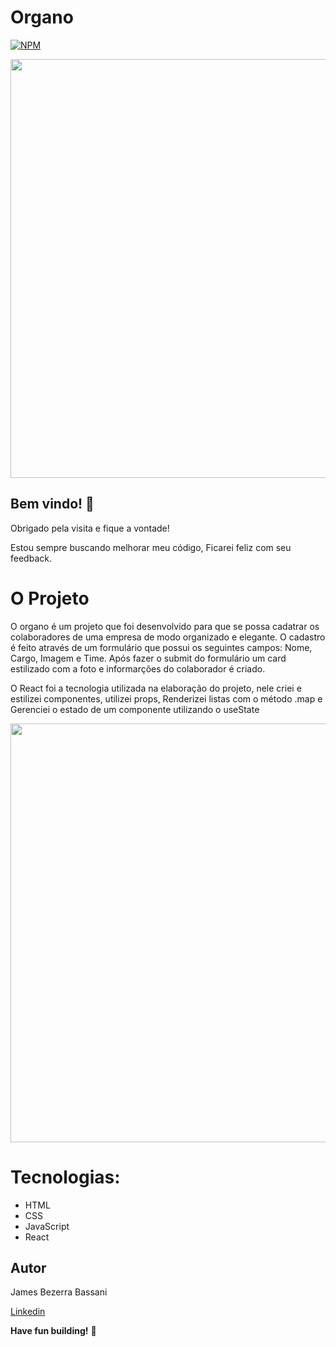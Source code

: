 # Organo

[![NPM](https://img.shields.io/npm/l/react)](https://github.com/Jheimys/Electronic_battery/blob/master/LICENCE)

<p align=center>
  <image width="670" heigth="770" src='https://github.com/Jheimys/assets/blob/master/organo-gif-maker.gif'>
</p>

## Bem vindo! 👋

Obrigado pela visita e fique a vontade!

Estou sempre buscando melhorar meu código, Ficarei feliz com seu feedback.

# O Projeto

O organo é um projeto que foi desenvolvido para que se possa cadatrar os colaboradores de uma empresa de modo organizado e elegante.
O cadastro é feito através de um formulário que possui os seguintes campos: Nome, Cargo, Imagem e Time. Após fazer o submit do
formulário um card estilizado com a foto e informarções do colaborador é criado.

O React foi a tecnologia utilizada na elaboração do projeto, nele criei e estilizei componentes, utilizei props, Renderizei
listas com o método .map e Gerenciei o estado de um componente utilizando o useState

  <p align=center>
    <image width="670" heigth="570" src='https://github.com/Jheimys/assets/blob/master/organo.png'>
  </p>

# Tecnologias:

- HTML
- CSS
- JavaScript
- React

## Autor

James Bezerra Bassani

[Linkedin](https://www.linkedin.com/in/jheimys/)

**Have fun building!** 🚀
